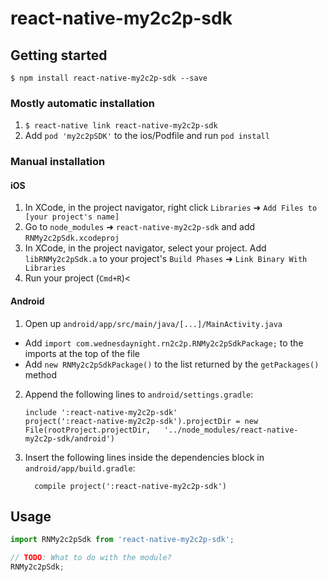 
# react-native-my2c2p-sdk

## Getting started

`$ npm install react-native-my2c2p-sdk --save`

### Mostly automatic installation

1. `$ react-native link react-native-my2c2p-sdk`
2. Add `pod 'my2c2pSDK'` to the ios/Podfile and run `pod install`

### Manual installation


#### iOS

1. In XCode, in the project navigator, right click `Libraries` ➜ `Add Files to [your project's name]`
2. Go to `node_modules` ➜ `react-native-my2c2p-sdk` and add `RNMy2c2pSdk.xcodeproj`
3. In XCode, in the project navigator, select your project. Add `libRNMy2c2pSdk.a` to your project's `Build Phases` ➜ `Link Binary With Libraries`
4. Run your project (`Cmd+R`)<

#### Android

1. Open up `android/app/src/main/java/[...]/MainActivity.java`
  - Add `import com.wednesdaynight.rn2c2p.RNMy2c2pSdkPackage;` to the imports at the top of the file
  - Add `new RNMy2c2pSdkPackage()` to the list returned by the `getPackages()` method
2. Append the following lines to `android/settings.gradle`:
  	```
  	include ':react-native-my2c2p-sdk'
  	project(':react-native-my2c2p-sdk').projectDir = new File(rootProject.projectDir, 	'../node_modules/react-native-my2c2p-sdk/android')
  	```
3. Insert the following lines inside the dependencies block in `android/app/build.gradle`:
  	```
      compile project(':react-native-my2c2p-sdk')
  	```


## Usage
```javascript
import RNMy2c2pSdk from 'react-native-my2c2p-sdk';

// TODO: What to do with the module?
RNMy2c2pSdk;
```
  